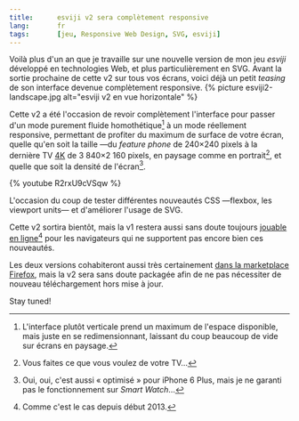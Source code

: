 ```yaml
---
title:      esviji v2 sera complètement responsive
lang:       fr
tags:       [jeu, Responsive Web Design, SVG, esviji]
---
```


Voilà plus d'un an que je travaille sur une nouvelle version de mon jeu *esviji* développé en technologies Web, et plus particulièrement en SVG. Avant la sortie prochaine de cette v2 sur tous vos écrans, voici déjà un petit *teasing* de son interface devenue complètement responsive.
{% picture esviji2-landscape.jpg alt="esviji v2 en vue horizontale" %}

Cette v2 a été l'occasion de revoir complètement l'interface pour passer d'un mode purement fluide homothétique[^fluide] à un mode réellement responsive, permettant de profiter du maximum de surface de votre écran, quelle qu'en soit la taille —du *feature phone* de 240×240 pixels à la dernière TV [4K](http://fr.wikipedia.org/wiki/4K) de 3 840×2 160 pixels, en paysage comme en portrait[^tv], et quelle que soit la densité de l'écran[^iphone6p].

{% youtube R2rxU9cVSqw %}

L'occasion du coup de tester différentes nouveautés CSS —flexbox, les viewport units— et d'améliorer l'usage de SVG.

Cette v2 sortira bientôt, mais la v1 restera aussi sans doute toujours [jouable en ligne](http://play.esviji.com/)[^enligne] pour les navigateurs qui ne supportent pas encore bien ces nouveautés.

Les deux versions cohabiteront aussi très certainement [dans la marketplace Firefox](https://marketplace.firefox.com/app/esviji), mais la v2 sera sans doute packagée afin de ne pas nécessiter de nouveau téléchargement hors mise à jour.

Stay tuned!

[^fluide]: L'interface plutôt verticale prend un maximum de l'espace disponible, mais juste en se redimensionnant, laissant du coup beaucoup de vide sur écrans en paysage.

[^tv]: Vous faites ce que vous voulez de votre TV…

[^iphone6p]: Oui, oui, c'est aussi « optimisé » pour iPhone 6 Plus, mais je ne garanti pas le fonctionnement sur *Smart Watch*…

[^enligne]: Comme c'est le cas depuis début 2013.
